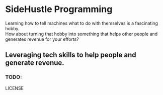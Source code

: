 # SideHustle Programming

Learning how to tell machines what to do with themselves is a fascinating hobby.  
How about turning that hobby into something that helps other people and generates revenue for your efforts?  

## Leveraging tech skills to help people and generate revenue.  

### TODO:

LICENSE
